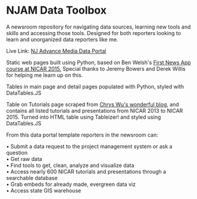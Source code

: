 NJAM Data Toolbox 
=================

A newsroom repository for navigating data sources, learning new tools and skills and accessing those tools. Designed for both reporters looking to learn and unorganized data reporters like me.

Live Link: <a href="http://sstirling.github.io/data-toolbox/build/index.html">NJ Advance Media Data Portal</a>

Static web pages built using Python, based on Ben Welsh's <a href="http://first-news-app.readthedocs.org/en/latest/">First News App course at NICAR 2015.</a>  Special thanks to Jeremy Bowers and Derek Willis for helping me learn up on this.

Tables in main page and detail pages populated with Python, styled with DataTables.JS

Table on Tutorials page scraped from <a href="http://blog.chryswu.com/">Chrys Wu's wonderful blog,</a> and contains all listed tutorials and presentations from NICAR 2013 to NICAR 2015. Turned into HTML table using Tableizer! and styled using DataTables.JS

From this data portal template reporters in the newsroom can: 

&bull; Submit a data request to the project management system or ask a question<br>
&bull; Get raw data <br>
&bull; Find tools to get, clean, analyze and visualize data<br>
&bull; Access nearly 600 NICAR tutorials and presentations through a searchable database<br>
&bull; Grab embeds for already made, evergreen data viz<br>
&bull; Access state GIS warehouse




